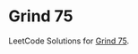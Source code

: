 # Grind 75
LeetCode Solutions for [Grind 75](https://www.techinterviewhandbook.org/grind75?grouping=topics&order=difficulty&hours=8).
